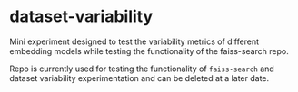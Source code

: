 # dataset-variability
Mini experiment designed to test the variability metrics of different embedding models while testing the functionality of the faiss-search repo.

Repo is currently used for testing the functionality of `faiss-search` and dataset variability experimentation and can be deleted at a later date.
